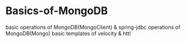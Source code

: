 # Basics-of-MongoDB
basic operations of MongoDB(MongoClient) &amp; spring-jdbc operations of MongoDB(Mongo)
basic templates of velocity &amp; httl

